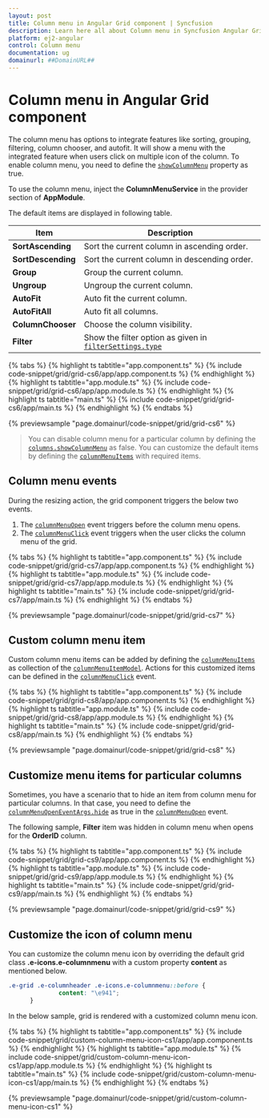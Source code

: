 ```yaml
---
layout: post
title: Column menu in Angular Grid component | Syncfusion
description: Learn here all about Column menu in Syncfusion Angular Grid component of Syncfusion Essential JS 2 and more.
platform: ej2-angular
control: Column menu 
documentation: ug
domainurl: ##DomainURL##
---
```


# Column menu in Angular Grid component

The column menu has options to integrate features like sorting, grouping, filtering, column chooser, and autofit.
It will show a menu with the integrated feature when users click on multiple icon of the column.
To enable column menu, you need to define the [`showColumnMenu`](https://ej2.syncfusion.com/angular/documentation/api/grid/#showcolumnmenu) property as true.

To use the column menu, inject the **ColumnMenuService** in the provider section of **AppModule**.

The default items are displayed in following table.

| Item | Description |
|-----|-----|
| **SortAscending** | Sort the current column in ascending order. |
| **SortDescending** | Sort the current column in descending order. |
| **Group** | Group the current column. |
| **Ungroup** | Ungroup the current column. |
| **AutoFit** | Auto fit the current column. |
| **AutoFitAll** | Auto fit all columns. |
| **ColumnChooser** | Choose the column visibility. |
| **Filter** | Show the filter option as given in [`filterSettings.type`](https://ej2.syncfusion.com/angular/documentation/api/grid/filterSettings/#type) |

{% tabs %}
{% highlight ts tabtitle="app.component.ts" %}
{% include code-snippet/grid/grid-cs6/app/app.component.ts %}
{% endhighlight %}
{% highlight ts tabtitle="app.module.ts" %}
{% include code-snippet/grid/grid-cs6/app/app.module.ts %}
{% endhighlight %}
{% highlight ts tabtitle="main.ts" %}
{% include code-snippet/grid/grid-cs6/app/main.ts %}
{% endhighlight %}
{% endtabs %}
  
{% previewsample "page.domainurl/code-snippet/grid/grid-cs6" %}

> You can disable column menu for a particular column by defining the [`columns.showColumnMenu`](https://ej2.syncfusion.com/angular/documentation/api/grid/column/#showcolumnmenu) as false.
> You can customize the default items by defining the [`columnMenuItems`](https://ej2.syncfusion.com/angular/documentation/api/grid/#columnmenuitems) with required items.
## Column menu events

During the resizing action, the grid component triggers the below two events.

1. The [`columnMenuOpen`](https://ej2.syncfusion.com/angular/documentation/api/grid/#columnmenuopen) event triggers before the column menu opens.
2. The [`columnMenuClick`](https://ej2.syncfusion.com/angular/documentation/api/grid/#columnmenuclick) event triggers when the user clicks the column menu of the grid.

{% tabs %}
{% highlight ts tabtitle="app.component.ts" %}
{% include code-snippet/grid/grid-cs7/app/app.component.ts %}
{% endhighlight %}
{% highlight ts tabtitle="app.module.ts" %}
{% include code-snippet/grid/grid-cs7/app/app.module.ts %}
{% endhighlight %}
{% highlight ts tabtitle="main.ts" %}
{% include code-snippet/grid/grid-cs7/app/main.ts %}
{% endhighlight %}
{% endtabs %}
  
{% previewsample "page.domainurl/code-snippet/grid/grid-cs7" %}

## Custom column menu item

Custom column menu items can be added by defining the [`columnMenuItems`](https://ej2.syncfusion.com/angular/documentation/api/grid/#columnmenuitems) as collection of the [`columnMenuItemModel`](https://ej2.syncfusion.com/angular/documentation/api/grid/columnMenuItemModel/).
Actions for this customized items can be defined in the [`columnMenuClick`](https://ej2.syncfusion.com/angular/documentation/api/grid/#columnmenuclick) event.

{% tabs %}
{% highlight ts tabtitle="app.component.ts" %}
{% include code-snippet/grid/grid-cs8/app/app.component.ts %}
{% endhighlight %}
{% highlight ts tabtitle="app.module.ts" %}
{% include code-snippet/grid/grid-cs8/app/app.module.ts %}
{% endhighlight %}
{% highlight ts tabtitle="main.ts" %}
{% include code-snippet/grid/grid-cs8/app/main.ts %}
{% endhighlight %}
{% endtabs %}
  
{% previewsample "page.domainurl/code-snippet/grid/grid-cs8" %}

## Customize menu items for particular columns

Sometimes, you have a scenario that to hide an item from column menu for particular columns. In that case, you need to define the [`columnMenuOpenEventArgs.hide`](https://ej2.syncfusion.com/angular/documentation/api/grid/columnMenuOpenEventArgs) as true in the [`columnMenuOpen`](https://ej2.syncfusion.com/angular/documentation/api/grid/#columnmenuopen) event.

The following sample, **Filter** item was hidden in column menu when opens for the **OrderID** column.

{% tabs %}
{% highlight ts tabtitle="app.component.ts" %}
{% include code-snippet/grid/grid-cs9/app/app.component.ts %}
{% endhighlight %}
{% highlight ts tabtitle="app.module.ts" %}
{% include code-snippet/grid/grid-cs9/app/app.module.ts %}
{% endhighlight %}
{% highlight ts tabtitle="main.ts" %}
{% include code-snippet/grid/grid-cs9/app/main.ts %}
{% endhighlight %}
{% endtabs %}
  
{% previewsample "page.domainurl/code-snippet/grid/grid-cs9" %}

## Customize the icon of column menu

You can customize the column menu icon by overriding the default grid class **.e-icons.e-columnmenu** with a custom property **content** as mentioned below.

```css
.e-grid .e-columnheader .e-icons.e-columnmenu::before {
              content: "\e941";
      }
```

In the below sample, grid is rendered with a customized column menu icon.

{% tabs %}
{% highlight ts tabtitle="app.component.ts" %}
{% include code-snippet/grid/custom-column-menu-icon-cs1/app/app.component.ts %}
{% endhighlight %}
{% highlight ts tabtitle="app.module.ts" %}
{% include code-snippet/grid/custom-column-menu-icon-cs1/app/app.module.ts %}
{% endhighlight %}
{% highlight ts tabtitle="main.ts" %}
{% include code-snippet/grid/custom-column-menu-icon-cs1/app/main.ts %}
{% endhighlight %}
{% endtabs %}
  
{% previewsample "page.domainurl/code-snippet/grid/custom-column-menu-icon-cs1" %}